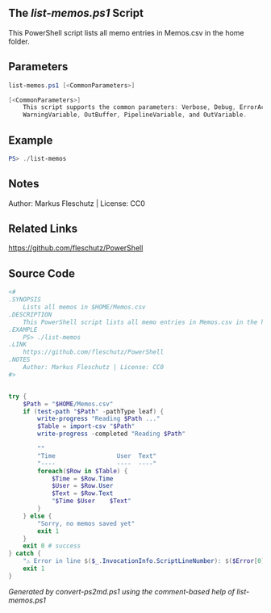 ## The *list-memos.ps1* Script

This PowerShell script lists all memo entries in Memos.csv in the home folder.

## Parameters
```powershell
list-memos.ps1 [<CommonParameters>]

[<CommonParameters>]
    This script supports the common parameters: Verbose, Debug, ErrorAction, ErrorVariable, WarningAction, 
    WarningVariable, OutBuffer, PipelineVariable, and OutVariable.
```

## Example
```powershell
PS> ./list-memos

```

## Notes
Author: Markus Fleschutz | License: CC0

## Related Links
https://github.com/fleschutz/PowerShell

## Source Code
```powershell
<#
.SYNOPSIS
	Lists all memos in $HOME/Memos.csv
.DESCRIPTION
	This PowerShell script lists all memo entries in Memos.csv in the home folder.
.EXAMPLE
	PS> ./list-memos
.LINK
	https://github.com/fleschutz/PowerShell
.NOTES
	Author: Markus Fleschutz | License: CC0
#>


try {
	$Path = "$HOME/Memos.csv"
	if (test-path "$Path" -pathType leaf) {
		write-progress "Reading $Path ..."
		$Table = import-csv "$Path"
		write-progress -completed "Reading $Path"

		""
		"Time                 User  Text"
		"----                 ----  ----"
		foreach($Row in $Table) {
			$Time = $Row.Time
			$User = $Row.User
			$Text = $Row.Text
			"$Time $User    $Text"
		}
	} else {
		"Sorry, no memos saved yet"
		exit 1
	}
	exit 0 # success
} catch {
	"⚠️ Error in line $($_.InvocationInfo.ScriptLineNumber): $($Error[0])"
	exit 1
}
```

*Generated by convert-ps2md.ps1 using the comment-based help of list-memos.ps1*
